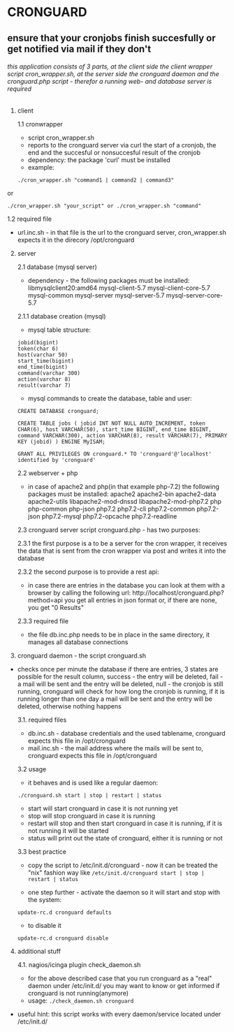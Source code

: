 # CRONGUARD
## ensure that your cronjobs finish succesfully or get notified via mail if they don't
###### this application consists of 3 parts, at the client side the client wrapper script cron_wrapper.sh, at the server side the cronguard daemon   and the cronguard.php script - therefor a running web- and database server is required 

1. client

   1.1 cronwrapper
   - script cron_wrapper.sh
   - reports to the cronguard server via curl the start of a cronjob, the end and the succesful or nonsuccesful result of the cronjob
   - dependency: the package 'curl' must be installed
   - example: 
   ```
   ./cron_wrapper.sh "command1 | command2 | command3" 
   ```
  or 
  ```
  ./cron_wrapper.sh "your_script" or ./cron_wrapper.sh "command"
  ```
 
   1.2 required file
   - url.inc.sh - in that file is the url to the cronguard server, cron_wrapper.sh expects it in the direcory /opt/cronguard

2. server

   2.1 database (mysql server)
    - dependency - the following packages must be installed:
      libmysqlclient20:amd64
      mysql-client-5.7
      mysql-client-core-5.7
      mysql-common
      mysql-server
      mysql-server-5.7
      mysql-server-core-5.7
    
   2.1.1 database creation (mysql)
    - mysql table structure:
    ```
    jobid(bigint)
    token(char 6)
    host(varchar 50)
    start_time(bigint)
    end_time(bigint)
    command(varchar 300)
    action(varchar 8)
    result(varchar 7)
    ```
   - mysql commands to create the database, table and user:
    ```
    CREATE DATABASE cronguard;
    ```
    ```
    CREATE TABLE jobs ( jobid INT NOT NULL AUTO_INCREMENT, token CHAR(6), host VARCHAR(50), start_time BIGINT, end_time BIGINT,                   command VARCHAR(300), action VARCHAR(8), result VARCHAR(7), PRIMARY KEY (jobid) ) ENGINE MyISAM;
    ```
    ```
    GRANT ALL PRIVILEGES ON cronguard.* TO 'cronguard'@'localhost' identified by 'cronguard'
    ```

   2.2 webserver + php
     - in case of apache2 and php(in that example php-7.2) the following packages must be installed:
       apache2
       apache2-bin
       apache2-data
       apache2-utils
       libapache2-mod-dnssd
       libapache2-mod-php7.2
       php
       php-common
       php-json
       php7.2
       php7.2-cli
       php7.2-common
       php7.2-json
       php7.2-mysql
       php7.2-opcache
       php7.2-readline
        
   2.3 cronguard server script cronguard.php - has two purposes:

      2.3.1 the first purpose is a to be a server for the cron wrapper, it receives the data that is sent from the cron wrapper via post and writes it into the database

      2.3.2 the second purpose is to provide a rest api:
      - in case there are entries in the database you can look at them with a browser by calling the following url:
     http://localhost/cronguard.php?method=api
     you get all entries in json format or, if there are none, you get "0 Results"

      2.3.3 required file
      - the file db.inc.php needs to be in place in the same directory, it manages all database connections

3. cronguard daemon - the script cronguard.sh
 - checks once per minute the database if there are entries, 3 states are possible for the result column, success - the entry will be deleted, fail - a mail will be sent and the entry will be deleted, null - the cronjob is still running, cronguard will check for how long the cronjob is running, if it is running longer than one day a mail will be sent and the entry will be deleted, otherwise nothing happens
 
   3.1. required files
     - db.inc.sh - database credentials and the used tablename, cronguard expects this file in /opt/cronguard
     - mail.inc.sh - the mail address where the mails will be sent to, cronguard expects this file in /opt/cronguard

   3.2 usage 
     - it behaves and is used like a regular daemon: 
     ```
     ./cronguard.sh start | stop | restart | status
     ```
     - start will start cronguard in case it is not running yet
     - stop will stop cronguard in case it is running
     - restart will stop and then start cronguard in case it is running, if it is not running it will be started
     - status will print out the state of cronguard, either it is running or not

   3.3 best practice
     - copy the script to /etc/init.d/cronguard - now it can be treated the "nix" fashion way like                                ```/etc/init.d/cronguard start | stop | restart | status```
     
     - one step further - activate the daemon so it will start and stop with the system:
    ```
    update-rc.d cronguard defaults
    ```
    - to disable it
    ```
    update-rc.d cronguard disable
    ```

4. additional stuff

   4.1. nagios/icinga plugin check_daemon.sh
     - for the above described case that you run cronguard as a "real" daemon under /etc/init.d/ you may want to know or get informed if cronguard is not running(anymore) 
     - usage:
     ```./check_daemon.sh cronguard```
  - useful hint: this script works with every daemon/service located under /etc/init.d/
